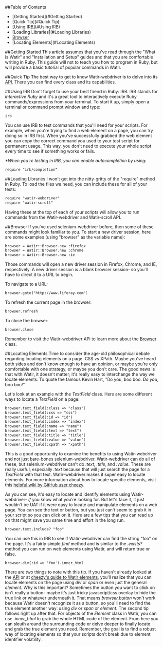##Table of Contents
* [Getting Started](#Getting Started)
* [Quick Tip](#Quick Tip)
* [Using IRB](#Using IRB)
* [Loading Libraries](#Loading Libraries)
* [Browser](#Browser)
* [Locating Elements](#Locating Elements)

##Getting Started
This article assumes that you've read through the "What is Watir" and "Installation and Setup" guides and that you are comfortable writing in Ruby. This guide will not to teach you how to program in Ruby, but will provide a basic tutorial of popular commands in Watir.

##Quick Tip
The best way to get to know Watir-webdriver is to delve into its [API](http://www.rubydoc.info/gems/watir-webdriver). There you can find every class and its capabilities. 

##Using IRB
Don't forget to use your best friend in Ruby: IRB. IRB stands for _interactive Ruby_ and it's a great tool to interactively execute Ruby commands/expressions from your terminal. To start it up, simply open a terminal or command prompt window and type:
``` html
irb
```
You can use IRB to test commands that you'll need for your scripts. For example, when you're trying to find a web element on a page, you can try doing so in IRB first. When you've successfully grabbed the web element you can copy the correct command you used to your test script for permanent usage. This way, you don't need to execute your whole script every time to see if something works or fails.

_*When you're testing in IRB, you can enable autocompletion by using:_
``` html
require "irb/completion"
```

##Loading Libraries
I won't get into the nitty-gritty of the "require" method in Ruby. To load the files we need, you can include these for all of your tests:
``` html
require "watir-webdriver"
require "watir-scroll"
```
Having these at the top of each of your scripts will allow you to run commands from the Watir-webdriver and Watir-scroll API. 

##Browser
If you've used selenium-webdriver before, then some of these commands might look familiar to you. To start a new driver session, here are some examples (using "browser" as the variable name):
``` html
browser = Watir::Browser.new :firefox
browser = Watir::Browser.new :chrome
browser = Watir::Browser.new :ie
```
Those commands will open a new driver session in Firefox, Chrome, and IE, respectively. A new driver session is a blank browser session- so you'll have to direct it to a URL to begin. 

To navigate to a URL:
``` html
browser.goto("http://www.liferay.com")
```
To refresh the current page in the browser:
``` html
browser.refresh
```
To close the browser:
``` html
browser.close
```
Remember to visit the Watir-webdriver API to learn more about the [Browser](http://www.rubydoc.info/gems/watir-webdriver/Watir/Browser) class.

##Locating Elements
Time to consider the age-old philosophical debate regarding locating elements on a page: CSS vs XPath. Maybe you've heard both sides and don't know enough to have an opinion, or maybe you're only comfortable with one strategy, or maybe you don't care. The good news is that with Watir, it doesn't matter; it's really easy to interchange the way we locate elements. To quote the famous Kevin Hart, "Do you, boo boo. _Do you_, boo boo!"

Let's look at an example with the _TextField_ class. Here are some different ways to locate a _TextField_ on a page:
``` html
browser.text_field(:class => "class")
browser.text_field(:css => "css")
browser.text_field(:id => "id")
browser.text_field(:index => "index")
browser.text_field(:name => "name")
browser.text_field(:text => "text")
browser.text_field(:title => "title")
browser.text_field(:value => "value")
browser.text_field(:xpath => "xpath")
```
This is a good opportunity to examine the benefits to using Watir-webdriver and not just bare-bones selenium-webdriver. Watir-webdriver can do all of these, but selenium-webdriver can't do _:text_, _:title_, and _:value_. These are really useful, especially _:text_ because that will just search the page for a _TextField_ with that text. Watir-webdriver makes it super easy to locate elements. For more information about how to locate specific elements, visit this [helpful wiki by GitHub user cheezy](https://github.com/cheezy/page-object/wiki/Elements).

As you can see, it's easy to locate and identify elements using Watir-webdriver- _if_ you know what you're looking for. But let's face it, it just wouldn't be UAT if it were easy to locate and manipulate elements on a web page. You can see the text or button, but you just can't seem to grab it in your script so you can click on it. Here are a few tips that you can read up on that might save you same time and effort in the long run.
``` html
browser.text.include? "foo"
```
You can use this in IRB to see if Watir-webdriver can find the string "foo" on the page. It's a fairly simple _find_ method and is similar to the _.exists?_ method you can run on web elements using Watir, and will return true or false.
``` html
browser.div(:id => 'foo').inner_html
```
There are two things to note with this tip. If you haven't already looked at the [API](http://www.rubydoc.info/gems/watir-webdriver) or at [cheezy's guide to Watir elements](https://github.com/cheezy/page-object/wiki/Elements), you'll realize that you can locate elements on the page using _div_ or _span_ or even just the general _element_. Why is this important? Sometimes the button you want to click on isn't really a button- maybe it's just tricky javascript/css overlay to hide the true link or whatever underneath it. That means _browser.button_ won't work because Watir doesn't recognize it as a button, so you'll need to find the true element another way: using _div_ or _span_ or _element_. The second tip follows right up after that. For objects of the _Element_ class in Watir, you can use _.inner_html_ to grab the whole HTML code of the element. From here you can sleuth around the surrounding code or delve deeper to finally locate and grab the true element you need. Remember, the goal is to find a robust way of locating elements so that your scripts don't break due to element identifier volatility. 
